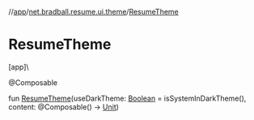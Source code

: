 //[app](../../index.md)/[net.bradball.resume.ui.theme](index.md)/[ResumeTheme](-resume-theme.md)

# ResumeTheme

[app]\

@Composable

fun [ResumeTheme](-resume-theme.md)(useDarkTheme: [Boolean](https://kotlinlang.org/api/latest/jvm/stdlib/kotlin/-boolean/index.html) = isSystemInDarkTheme(), content: @Composable() -&gt; [Unit](https://kotlinlang.org/api/latest/jvm/stdlib/kotlin/-unit/index.html))
